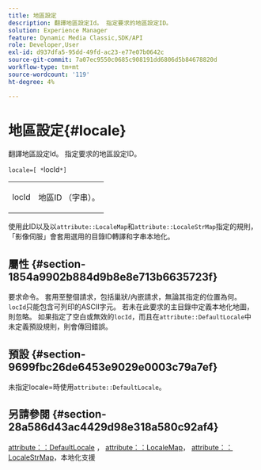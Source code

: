 ```yaml
---
title: 地區設定
description: 翻譯地區設定Id。 指定要求的地區設定ID。
solution: Experience Manager
feature: Dynamic Media Classic,SDK/API
role: Developer,User
exl-id: d937dfa5-95dd-49fd-ac23-e77e07b0642c
source-git-commit: 7a07ec9550c0685c908191dd6806d5b84678820d
workflow-type: tm+mt
source-wordcount: '119'
ht-degree: 4%

---
```


# 地區設定{#locale}

翻譯地區設定Id。 指定要求的地區設定ID。

`locale=[ *`locId`*]`

<table id="simpletable_C1899AD02C984ED3896B7620916637E7"> 
 <tr class="strow"> 
  <td class="stentry"> <p><span class="codeph"> <span class="varname"> locId</span></span> </p> </td> 
  <td class="stentry"> <p>地區ID （字串）。 </p></td> 
 </tr> 
</table>

使用此ID以及以`attribute::LocaleMap`和`attribute::LocaleStrMap`指定的規則，「影像伺服」會套用選用的目錄ID轉譯和字串本地化。

## 屬性 {#section-1854a9902b884d9b8e8e713b6635723f}

要求命令。 套用至整個請求，包括巢狀/內嵌請求，無論其指定的位置為何。 `locId`只能包含可列印的ASCII字元。 若未在此要求的主目錄中定義本地化地圖，則忽略。 如果指定了空白或無效的`locId`，而且在`attribute::DefaultLocale`中未定義預設規則，則會傳回錯誤。

## 預設 {#section-9699fbc26de6453e9029e0003c79a7ef}

未指定locale=時使用`attribute::DefaultLocale`。

## 另請參閱 {#section-28a586d43ac4429d98e318a580c92af4}

[attribute：：DefaultLocale](../../../../../is-api/image-catalog/image-serving-api-ref/c-image-catalog-reference/c-attributes-reference/r-defaultlocale.md#reference-69462ad9923f464f80c2c012342a6b6b) ， [attribute：：LocaleMap](../../../../../is-api/image-catalog/image-serving-api-ref/c-image-catalog-reference/c-attributes-reference/r-localemap.md#reference-49bbf598f8ea47c3a563755cef306318)， [attribute：：LocaleStrMap](../../../../../is-api/image-catalog/image-serving-api-ref/c-image-catalog-reference/c-attributes-reference/r-localestrmap.md#reference-98c42070a4bc4baf92537132be2b5b1e)，本地化支援
